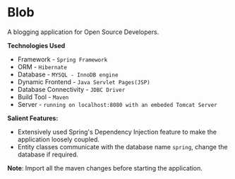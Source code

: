 # Blob 
A blogging application for Open Source Developers.

<b>Technologies Used</b>
- Framework - `Spring Framework`
- ORM - `Hibernate`
- Database - `MYSQL - InnoDB engine`
- Dynamic Frontend - `Java Servlet Pages(JSP)`
- Database Connectivity - `JDBC Driver`
- Build Tool - `Maven`
- Server - `running on localhost:8080 with an embeded Tomcat Server`

<b>Salient Features:</b>
- Extensively used Spring's Dependency Injection feature to make the application loosely coupled.
- Entity classes communicate with the database name `spring`, change the database if required.

<b>Note</b>: Import all the maven changes before starting the application.
